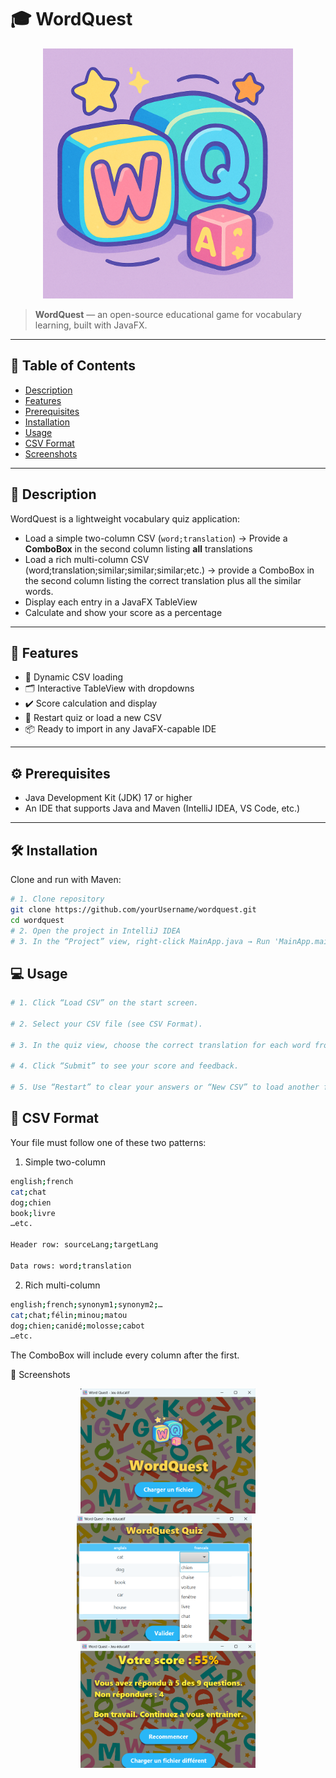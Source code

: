 # 🎓 WordQuest

<p align="center">
  <img src="src/main/resources/org/imie/tp_vocabulaire/favicon.png" alt="Project Logo" width="400"/>
</p>

> **WordQuest** — an open-source educational game for vocabulary learning, built with JavaFX.

---

## 📖 Table of Contents

- [Description](#description)  
- [Features](#features)  
- [Prerequisites](#prerequisites)  
- [Installation](#installation)  
- [Usage](#usage)  
- [CSV Format](#csv-format)  
- [Screenshots](#screenshots)

---

## 📝 Description

WordQuest is a lightweight vocabulary quiz application:

- Load a simple two-column CSV (`word;translation`) → Provide a **ComboBox** in the second column listing **all** translations
- Load a rich multi-column CSV (word;translation;similar;similar;similar;etc.) → provide a ComboBox in the second column listing the correct translation plus all the similar words.
- Display each entry in a JavaFX TableView
- Calculate and show your score as a percentage  

---

## 🚀 Features

- 🔄 Dynamic CSV loading  
- 🗂 Interactive TableView with dropdowns  
- ✔️ Score calculation and display  
- 🔁 Restart quiz or load a new CSV  
- 📦 Ready to import in any JavaFX-capable IDE 

---

## ⚙️ Prerequisites

- Java Development Kit (JDK) 17 or higher  
- An IDE that supports Java and Maven (IntelliJ IDEA, VS Code, etc.)

---

## 🛠️ Installation

Clone and run with Maven:

```bash
# 1. Clone repository
git clone https://github.com/yourUsername/wordquest.git
cd wordquest
# 2. Open the project in IntelliJ IDEA
# 3. In the “Project” view, right-click MainApp.java → Run 'MainApp.main()'
```

## 💻 Usage
```bash
# 1. Click “Load CSV” on the start screen.

# 2. Select your CSV file (see CSV Format).

# 3. In the quiz view, choose the correct translation for each word from the dropdown.

# 4. Click “Submit” to see your score and feedback.

# 5. Use “Restart” to clear your answers or “New CSV” to load another file.
```
## 📑 CSV Format

Your file must follow one of these two patterns:
1. Simple two-column
```bash
english;french
cat;chat
dog;chien
book;livre
…etc.

Header row: sourceLang;targetLang

Data rows: word;translation
```

2. Rich multi-column
```bash
english;french;synonym1;synonym2;…
cat;chat;félin;minou;matou
dog;chien;canidé;molosse;cabot
…etc.
```
The ComboBox will include every column after the first.

📸 Screenshots
<div align="center"> <img src="docs/screenshot_start.png" alt="Start View" width="280" /> <img src="docs/screenshot_game_wordquest.png" alt="Quiz View" width="280" /> &nbsp;&nbsp; <img src="docs/screenshot_score.png" alt="Score View" width="280" /> </div>
